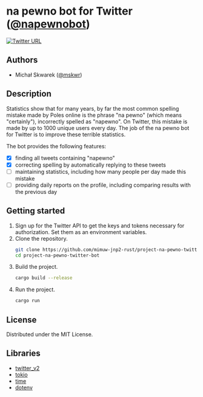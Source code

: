 # na pewno bot for Twitter ([@napewnobot](https://twitter.com/napewnobot))
[![Twitter URL](https://i.imgur.com/7P6IaZw.jpg)](https://twitter.com/napewnobot)

## Authors
- Michał Skwarek ([@mskwr](https://github.com/mskwr))

## Description
Statistics show that for many years, by far the most common spelling mistake made by Poles online is the phrase "na pewno" (which means "certainly"), incorrectly spelled as "napewno". On Twitter, this mistake is made by up to 1000 unique users every day. The job of the na pewno bot for Twitter is to improve these terrible statistics.

The bot provides the following features:
- [x] finding all tweets containing "napewno"
- [x] correcting spelling by automatically replying to these tweets
- [ ] maintaining statistics, including how many people per day made this mistake
- [ ] providing daily reports on the profile, including comparing results with the previous day

## Getting started
1. Sign up for the Twitter API to get the keys and tokens necessary for authorization. Set them as an environment variables.
2. Clone the repository.
   ```sh
   git clone https://github.com/mimuw-jnp2-rust/project-na-pewno-twitter-bot.git
   cd project-na-pewno-twitter-bot
   ```
3. Build the project.
   ```sh
   cargo build --release
   ```
4. Run the project.
   ```sh
   cargo run
   ```

## License
Distributed under the MIT License. <!-- See `LICENSE.txt` for more information. -->

## Libraries
- [twitter_v2](https://docs.rs/twitter-v2/latest/twitter_v2/)
- [tokio](https://docs.rs/tokio/latest/tokio/)
- [time](https://docs.rs/time/latest/time/)
- [dotenv](https://docs.rs/dotenv/latest/dotenv/)
